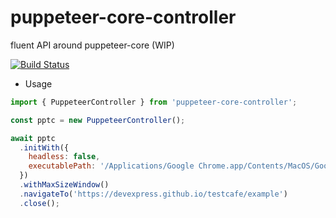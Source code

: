 # puppeteer-core-controller

fluent API around puppeteer-core (WIP)

[![Build Status](https://travis-ci.org/hdorgeval/puppeteer-core-controller.svg?branch=master)](https://travis-ci.org/hdorgeval/puppeteer-core-controller)

- Usage

```js
import { PuppeteerController } from 'puppeteer-core-controller';

const pptc = new PuppeteerController();

await pptc
  .initWith({
    headless: false,
    executablePath: '/Applications/Google Chrome.app/Contents/MacOS/Google Chrome',
  })
  .withMaxSizeWindow()
  .navigateTo('https://devexpress.github.io/testcafe/example')
  .close();
```

